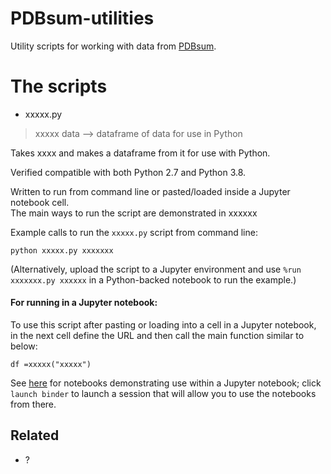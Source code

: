# PDBsum-utilities

Utility scripts for working with data from [PDBsum](http://www.ebi.ac.uk/thornton-srv/databases/cgi-bin/pdbsum/GetPage.pl?pdbcode=index.html).

# The scripts

* xxxxx.py
> xxxxx data --> dataframe of data for use in Python

Takes xxxx and makes a dataframe from it for use with Python.

Verified compatible with both Python 2.7 and Python 3.8.

Written to run from command line or pasted/loaded inside a Jupyter notebook cell.  
The main ways to run the script are demonstrated in xxxxxx


Example calls to run the `xxxxx.py` script from command line:
```
python xxxxx.py xxxxxxx
```

(Alternatively, upload the script to a Jupyter environment and use `%run xxxxxxx.py xxxxxx` in a Python-backed notebook to run the example.)



#### For running in a Jupyter notebook:

To use this script after pasting or loading into a cell in a Jupyter notebook, in the next cell define the URL and then call the main function similar to below:
```
df =xxxxx("xxxxx")
```
See [here](xxxxxx) for notebooks demonstrating use within a Jupyter notebook; click `launch binder` to launch a session that will allow you to use the notebooks from there.


Related
-------

- ?
